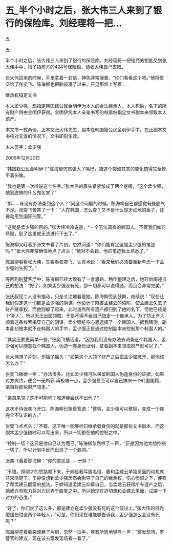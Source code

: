 # 五_半个小时之后，张大伟三人来到了银行的保险库。刘经理将一把...

五

五

半个小时之后，张大伟三人来到了银行的保险库。刘经理将一把锃亮的钥匙交到张大伟手中，指了指前方的424号保险柜，请张大伟自己去取。

张大伟回来的时候，手里拿着一封信，神色非常凝重。“你们看看这个吧。”他将信交给了张奕飞。陈海柳也把脑袋凑了过来，只见那信上写着：

继承权指定文书

本人孟少强，现指定韩国籍公民金明伊为本人的合法继承人。本人死后，名下的所有财产将由金明伊获得。金明伊凭本人亲笔书写的继承权指定文书副本来领取本人遗产。

本文书一式两份，正本交张大伟先生，副本在韩国籍公民金明伊手中。在正副本文书核对无误的情况下，文书即刻生效。

本人签字：孟少强

2005年12月20日

“韩国籍公民金明伊？”陈海柳愕然张大了嘴巴，被这个突如其来的变化搞得完全摸不着头脑。

“我也是第一次听说这个名字。”张大伟的眉头紧紧皱成了两个疙瘩，“这个孟少强，他到底搞的什么鬼名堂？”

“那……有没有办法查到这个人？”问这个问题的时候，陈海柳自己都感觉有些底气不足。张奕飞苦笑了一下：“人在韩国，怎么查？又不是什么惊天动地的案子，还要动用到国际刑警。”

“这就是孟少强的目的。”张大伟冷冷说道，“一个无法调查的韩国人。不管我们如何怀疑，到了这里就无法进行下去了。”

陈海柳又盯着那张文书看了片刻，忽然问道：“你们能肯定这是孟少强的笔迹吗？”张大伟非常确信地点了点头：“绝对不会错，他的笔迹我太熟悉了。”

陈海柳看看张大伟，又看看张奕飞，认真地说：“看来我们必须要重新考虑一下孟少强的生死了。”

等回到别墅客厅中，陈海柳已经大致有了一套思路，稍作整理之后，她开始阐述自己的想法：“好了，如果孟少强没有死，那一切都可以说得通，而且会非常完美。”

张氏叔侄二人没有插话，只是关注地看着她。陈海柳受到鼓舞，继续说：“现在让我们假定这一切都是孟少强的阴谋。他设计了陷害孟建云的陷阱，使孟建云失去了财产继承权，而他则躲了起来。此时虽然所有遗产都归到了他的名下，但他已经是个‘死人’，所以无法出面领取。于是不得不给自己指定一个继承人。为了防止有人顺着这条线索揭穿自己的阴谋，孟少强挖空心思选择了一个韩国人。据我猜测，副本此刻根本就不在韩国人的手中，孟少强正是通过控制副本来控制那个韩国人的。”

“其实还要更简单一些，”张奕飞插话道，“因为我们没有办法去调查这个韩国人，孟少强可以随意找个韩国人，伪造一套身份证明，拿着副本来领取财产就可以了。”

张大伟想了片刻，却摇了摇头：“如果这个人领了财产之后把孟少强撇开，那他该怎么办？”

张奕飞微微一笑：“办法很多。比如孟少强可以保留韩国人伪造身份的证据，如果对方爽约，便会一无所获.再极端一点，孟少强甚至可以自己搞来一个韩国国籍，亲自将那些财产领走。”

“亲自来领？这不可能吧？难道我会认不出他？”

这次不待张奕飞开口，陈海柳已抢着答道：“整容，孟少强可以整容，变成一个你完全不认识的人。”

张奕飞点点头：“不错，这下唯一能够标识继承者身份的就是那张文书副本，而这副本孟少强随时可以写出来，所以一切都在他的控制之中。”

“控制一切？这只是他自己认为而已。”陈海柳忽然哼了一声，“正是因为他太想控制一切了，所以计划中反而出现了一个漏洞。”

张奕飞看着陈海柳：“你的意思是……于婷？”

“不错。照刚才的思路顺下来，于婷给我写匿名信、要和孟建云单独见面的动机就非常清楚了。于婷没想到孟少强居然会剥夺了自己的继承权，伤心愤恨之下，便有了帮孟建云翻案的想法。于婷知道孟建云仰慕自己，当孟建云获得所有遗产之后，她或许有能力将对方玩弄于股掌之中。所以她现在迫切想和孟建云见面，试探一下对方的态度。”

“好了，你们说了这么多，都是建立在孟少强没有死的这个假设上。”张大伟的目光缓缓扫过这两个年轻人，“可是，你们现在谁能够告诉我，孟少强怎么会没有死呢？”

陈海柳歪着脑袋琢磨了片刻，忽然一拍手，若有所思地轻呼一声：“案发现场，罗警官的建议，现在该去案发现场看一看了。”
